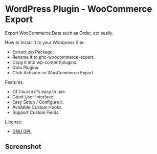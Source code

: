 # WordPress Plugin  - WooCommerce Export

Export WooCommerce Data such as Order, etc easily.

How to Install it to your Wordpress Site:
* Extract zip Package.
* Rename it to phc-woocommerce-export.
* Copy it into wp-content\plugins.
* Goto Plugins.
* Click Activate on WooCommerce Export.

Features:
* Of Course it's easy to use.
* Good User Interface.
* Easy Setup / Configure it.
* Available Custom Hooks.
* Support Custom Fields.

License: 
* [GNU GPL](http://www.gnu.org/licenses/gpl-3.0.txt)

## Screenshot